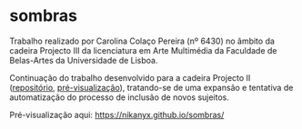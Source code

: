 # sombras

Trabalho realizado por Carolina Colaço Pereira (nº 6430) no âmbito da cadeira Projecto III da licenciatura em Arte Multimédia da Faculdade de Belas-Artes da Universidade de Lisboa.

Continuação do trabalho desenvolvido para a cadeira Projecto II ([repositório](https://github.com/nikanyx/projecto2), [pré-visualização](https://nikanyx.github.io/projecto2/)), tratando-se de uma expansão e tentativa de automatização do processo de inclusão de novos sujeitos.

Pré-visualização aqui: https://nikanyx.github.io/sombras/
